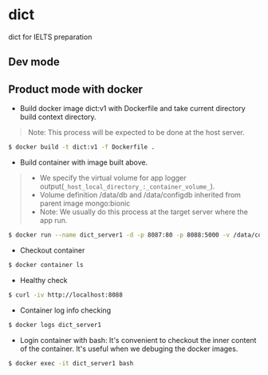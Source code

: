# dict
dict for IELTS preparation

## Dev mode




## Product mode with docker
- Build docker image dict:v1 with Dockerfile and take current directory build context directory.
> Note: This process will be expected to be done at the host server.
```bash
$ docker build -t dict:v1 -f Dockerfile .
```

- Build container with image built above.
> * We specify the virtual volume for app logger output(`_host_local_directory_:_container_volume_`).
> * Volume definition /data/db and /data/configdb inherited from parent image mongo:bionic
> * Note: We usually do this process at the target server where the app run.
```bash
$ docker run --name dict_server1 -d -p 8087:80 -p 8088:5000 -v /data/container/db:/data/db -v /data/container/configdb:/data/configdb dict:v1
```
- Checkout container
```bash
$ docker container ls
```
- Healthy check
```bash
$ curl -iv http://localhost:8088
```
- Container log info checking
```bash
$ docker logs dict_server1
```
- Login container with bash: It's convenient to checkout the inner content of the container. It's useful when we debuging the docker images.
```bash
$ docker exec -it dict_server1 bash 
```




